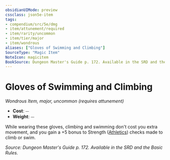 ```yaml
---
obsidianUIMode: preview
cssclass: json5e-item
tags:
- compendium/src/5e/dmg
- item/attunement/required
- item/rarity/uncommon
- item/tier/major
- item/wondrous
aliases: ["Gloves of Swimming and Climbing"]
SourceType: "Magic Item"
NoteIcon: magicitem
BookSource: Dungeon Master's Guide p. 172. Available in the SRD and the Basic Rules.
---
```

# Gloves of Swimming and Climbing
*Wondrous Item, major, uncommon (requires attunement)*  

- **Cost**: ⏤
- **Weight**: ⏤

While wearing these gloves, climbing and swimming don't cost you extra movement, and you gain a +5 bonus to Strength ([Athletics](/3-Mechanics/CLI/rules/skills.md#Athletics)) checks made to climb or swim.

*Source: Dungeon Master's Guide p. 172. Available in the SRD and the Basic Rules.*